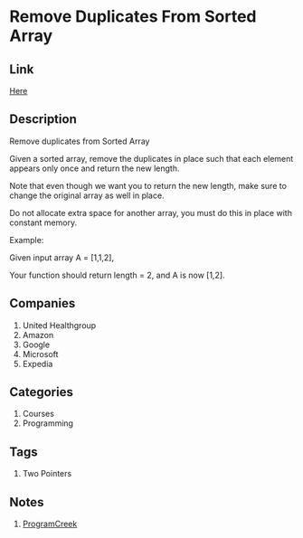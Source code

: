 # Remove Duplicates From Sorted Array

## Link

[Here](https://www.interviewbit.com/problems/remove-duplicates-from-sorted-array/)

## Description

Remove duplicates from Sorted Array

Given a sorted array, remove the duplicates in place such that each element appears only once and return the new length.

Note that even though we want you to return the new length, make sure to change the original array as well in place.

Do not allocate extra space for another array, you must do this in place with constant memory.

Example:

Given input array A = [1,1,2],

Your function should return length = 2, and A is now [1,2].

## Companies

1. United Healthgroup
1. Amazon
1. Google
1. Microsoft
1. Expedia

## Categories

1. Courses
1. Programming

## Tags

1. Two Pointers

## Notes

1. [ProgramCreek](https://www.programcreek.com/2013/01/leetcode-remove-duplicates-from-sorted-array-java/)